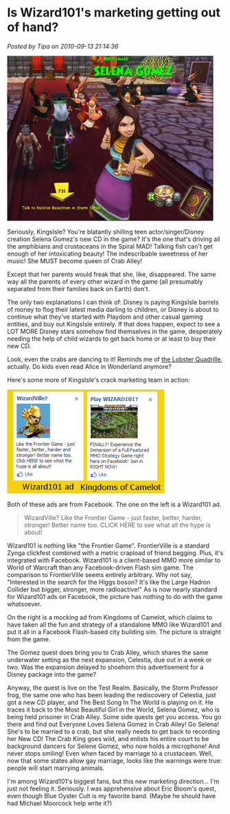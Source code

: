 # Is Wizard101's marketing getting out of hand?

*Posted by Tipa on 2010-09-13 21:14:36*

[![](../../../uploads/2010/09/WizardGraphicalClient-2010-09-13-21-01-59-32-480x384.jpg "Selena Gomez shoots a dance video in W101")](../../../uploads/2010/09/WizardGraphicalClient-2010-09-13-21-01-59-32.jpg)

Seriously, KingsIsle? You're blatantly shilling teen actor/singer/Disney creation Selena Gomez's new CD in the game? It's the one that's driving all the amphibians and crustaceans in the Spiral MAD! Talking fish can't get enough of her intoxicating beauty! The indescribable sweetness of her music! She MUST become queen of Crab Alley!

Except that her parents would freak that she, like, disappeared. The same way all the parents of every other wizard in the game (all presumably separated from their families back on Earth) don't.

The only two explanations I can think of: Disney is paying KingsIsle barrels of money to flog their latest media darling to children, or Disney is about to continue what they've started with Playdom and other casual gaming entities, and buy out KingsIsle entirely. If that does happen, expect to see a LOT MORE Disney stars somehow find themselves in the game, desperately needing the help of child wizards to get back home or at least to buy their new CD.

Look, even the crabs are dancing to it! Reminds me of [the Lobster Quadrille](http://www.authorama.com/alice-in-wonderland-10.html), actually. Do kids even read Alice in Wonderland anymore?

Here's some more of KingsIsle's crack marketing team in action:

[![](../../../uploads/2010/09/wizardads.png "Wizard101 Facebook ad")](../../../uploads/2010/09/wizardads.png)

Both of these ads are from Facebook. The one on the left is a Wizard101 ad.


> WizardVille? Like the Frontier Game - just faster, better, harder, stronger! Better name too. CLICK HERE to see what all the hype is about!



Wizard101 is nothing like "the Frontier Game". FrontierVille is a standard Zynga clickfest combined with a metric crapload of friend begging. Plus, it's integrated with Facebook. Wizard101 is a client-based MMO more similar to World of Warcraft than any Facebook-driven Flash sim game. The comparison to FrontierVille seems entirely arbitrary. Why not say, "Interested in the search for the Higgs boson? It's like the Large Hadron Collider but bigger, stronger, more radioactive!" As is now nearly standard for Wizard101 ads on Facebook, the picture has nothing to do with the game whatsoever.

On the right is a mocking ad from Kingdoms of Camelot, which claims to have taken all the fun and strategy of a standalone MMO like Wizard101 and put it all in a Facebook Flash-based city building sim. The picture is straight from the game.

The Gomez quest does bring you to Crab Alley, which shares the same underwater setting as the next expansion, Celestia, due out in a week or two. Was the expansion delayed to shoehorn this advertisement for a Disney package into the game?

Anyway, the quest is live on the Test Realm. Basically, the Storm Professor frog, the same one who has been leading the rediscovery of Celestia, just got a new CD player, and The Best Song In The World is playing on it. He traces it back to the Most Beautiful Girl in the World, Selena Gomez, who is being held prisoner in Crab Alley. Some side quests get you access. You go there and find out Everyone Loves Selena Gomez in Crab Alley! Go Selena! She's to be married to a crab, but she really needs to get back to recording her New CD! The Crab King goes wild, and enlists his entire court to be background dancers for Selene Gomez, who now holds a microphone! And never stops smiling! Even when faced by marriage to a crustacean. Well, now that some states allow gay marriage, looks like the warnings were true: people will start marrying animals.

I'm among Wizard101's biggest fans, but this new marketing direction... I'm just not feeling it. Seriously. I was apprehensive about Eric Bloom's quest, even though Blue Oyster Cult is my favorite band. (Maybe he should have had Michael Moorcock help write it?)
